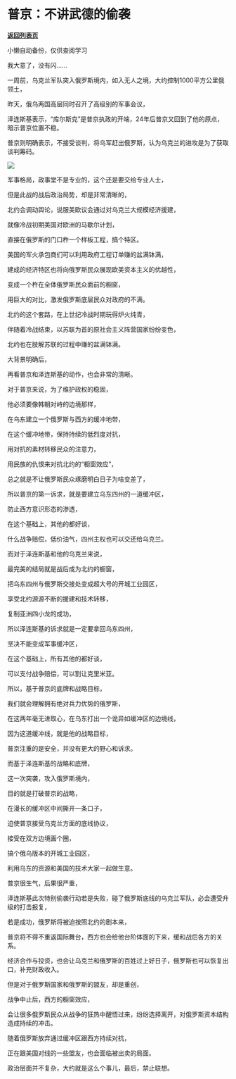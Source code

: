 # 普京：不讲武德的偷袭

[**返回列表页**](/gzh/政事堂2019)

小懒自动备份，仅供查阅学习

我大意了，没有闪......

一周前，乌克兰军队突入俄罗斯境内，如入无人之境，大约控制1000平方公里俄领土，

昨天，俄乌两国高层同时召开了高级别的军事会议，

泽连斯基表示，“库尔斯克”是普京执政的开端，24年后普京又回到了他的原点，暗示普京位置不稳。

普京则明确表示，不接受谈判，将乌军赶出俄罗斯，认为乌克兰的进攻是为了获取谈判筹码。

![](https://mmbiz.qpic.cn/mmbiz_png/rxhS23yu8cPyFiaSs6DZnonWSKu5tYvKxkIWsv06b3u4BUssMEorqpf3RPr0JvAJSiaqYbk3MYLR8suUiaKKbiag2A/640?wx_fmt=png&from;=appmsg)

  

军事格局，政事堂不是专业的，这个还是要交给专业人士，

但是此战的战后政治局势，却是非常清晰的，

北约会调动舆论，说服美欧议会通过对乌克兰大规模经济援建，

就像冷战初期美国对欧洲的马歇尔计划，

直接在俄罗斯的门口杵一个样板工程，搞个特区。

美国的军火承包商们可以利用政府工程订单赚的盆满钵满，

建成的经济特区也将向俄罗斯民众展现欧美资本主义的优越性，

变成一个杵在全体俄罗斯民众面前的橱窗，

用巨大的对比，激发俄罗斯底层民众对政府的不满。

  

北约的这个套路，在上世纪冷战时期玩得炉火纯青，

伴随着冷战结束，以苏联为首的原社会主义阵营国家纷纷变色，

北约也在肢解苏联的过程中赚的盆满钵满。

  

大背景明确后，

再看普京和泽连斯基的动作，也会非常的清晰。

  

对于普京来说，为了维护政权的稳固，

他必须要像韩朝对峙的边境那样，

在乌东建立一个俄罗斯与西方的缓冲地带，

在这个缓冲地带，保持持续的低烈度对抗，

用对抗的素材转移民众的注意力，

用民族的仇恨来对抗北约的“橱窗效应”，

总之就是不让俄罗斯民众琢磨明白日子为啥变差了，

所以普京的第一诉求，就是要建立乌东四州的一道缓冲区，

防止西方意识形态的渗透，

在这个基础上，其他的都好谈，

什么战争赔偿，低价油气，四州主权也可以交还给乌克兰。

  

而对于泽连斯基和他的乌克兰来说，

最完美的结局就是战后成为北约的橱窗，

把乌东四州与俄罗斯交接处变成超大号的开城工业园区，

享受北约源源不断的援建和技术转移，

复制亚洲四小龙的成功，

所以泽连斯基的诉求就是一定要拿回乌东四州，

坚决不能变成军事缓冲区，

在这个基础上，所有其他的都好谈，

可以支付战争赔偿，可以割让克里米亚。

  

所以，基于普京的底牌和战略目标，

我们就会理解拥有绝对兵力优势的俄罗斯，

在这两年毫无进取心，在乌东打出一个诡异如缓冲区的边境线，

因为这道缓冲线，就是他的战略目标，

普京注重的是安全，并没有更大的野心和诉求。

  

而基于泽连斯基的战略和底牌，

这一次突袭，攻入俄罗斯境内，

目的就是打破普京的战略，

在漫长的缓冲区中间撕开一条口子，

迫使普京接受乌克兰方面的底线协议，

接受在双方边境画个圈，

搞个俄乌版本的开城工业园区，

利用乌东的资源和美国的技术大家一起做生意。

  

普京很生气，后果很严重，

泽连斯基此次特别偷袭行动若是失败，碰了俄罗斯底线的乌克兰军队，必会遭受升级的打击报复，

若是成功，俄罗斯将被迫按照北约的剧本来，

普京将不得不重返国际舞台，西方也会给他台阶体面的下来，缓和战后各方的关系。

经济合作与投资，也会让乌克兰和俄罗斯的百姓过上好日子，俄罗斯也可以恢复出口，补充财政收入。

但是对于俄罗斯国家和俄罗斯的盟友，却是重创，

战争中止后，西方的橱窗效应，

会让很多俄罗斯民众从战争的狂热中醒悟过来，纷纷选择离开，对俄罗斯资本结构造成持续的冲击。

随着俄罗斯放弃通过缓冲区跟西方持续对抗，

正在跟美国对线的一些盟友，也会面临被出卖的局面。  

  

政治层面并不复杂，大约就是这么个事儿，最后，禁止联想。  

  

